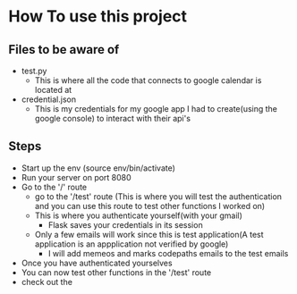# How To use this project
## Files to be aware of
- test.py
    - This is where all the code that connects to google calendar is located at 
- credential.json
    - This is my credentials for my google app I had to create(using the google console) to interact with their api's 
    
## Steps
- Start up the env (source env/bin/activate)
- Run your server on port 8080
- Go to the '/' route
    - go to the '/test' route (This is where you will test the authentication and you can use this route to test other functions I worked on)
    - This is where you authenticate yourself(with your gmail)
        - Flask saves your credentials in its session
    - Only a few emails will work since this is test application(A test application is an appplication not verified by google)
        - I will add memeos and marks codepaths emails to the test emails
- Once you have authenticated yourselves
- You can now test other functions in the '/test' route
- check out the 

